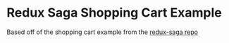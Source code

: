 # Redux Saga Shopping Cart Example
Based off of the shopping cart example from the [redux-saga repo](https://github.com/redux-saga/redux-saga/tree/master/examples/shopping-cart)
